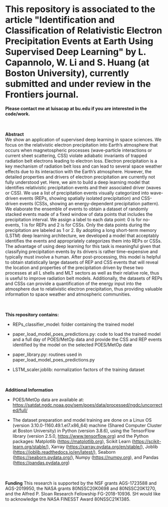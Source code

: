 # This repository is associated to the article "Identification and Classification of Relativistic Electron Precipitation Events at Earth Using Supervised Deep Learning" by L. Capannolo, W. Li and S. Huang (at Boston University), currently submitted and under review in the Frontiers journal.

**Please contact me at  luisacap at bu.edu  if you are interested in the code/work.**

<br> <br />
**Abstract**\
We show an application of supervised deep learning in space sciences. We focus on the relativistic electron precipitation into Earth’s atmosphere that occurs when magnetospheric processes (wave-particle interactions or current sheet scattering, CSS) violate adiabatic invariants of trapped radiation belt electrons leading to electron loss. Electron precipitation is a key mechanism of radiation belt loss and can lead to several space weather effects due to its interaction with the Earth’s atmosphere. However, the detailed properties and drivers of electron precipitation are currently not fully understood yet. Here, we aim to build a deep learning model that identifies relativistic precipitation events and their associated driver (waves or CSS). We use a list of precipitation events visually categorized into wave-driven events (REPs, showing spatially isolated precipitation) and CSS-driven events (CSSs, showing an energy-dependent precipitation pattern). We elaborate the ensemble of events to obtain a dataset of randomly stacked events made of a fixed window of data points that includes the precipitation interval. We assign a label to each data point: 0 is for no-events, 1 is for REPs and 2 is for CSSs. Only the data points during the precipitation are labeled as 1 or 2. By adopting a long short-term memory (LSTM) deep learning architecture, we developed a model that acceptably identifies the events and appropriately categorizes them into REPs or CSSs. The advantage of using deep learning for this task is meaningful given that classifying precipitation events by its drivers is rather time-expensive and typically must involve a human. After post-processing, this model is helpful to obtain statistically large datasets of REP and CSS events that will reveal the location and properties of the precipitation driven by these two processes at all L shells and MLT sectors as well as their relative role, thus is useful to improve radiation belt models. Additionally, the datasets of REPs and CSSs can provide a quantification of the energy input into the atmosphere due to relativistic electron precipitation, thus providing valuable information to space weather and atmospheric communities.

<br> <br />
**This repository contains:**

- REPs_classifier_model: folder containing the trained model

- paper_load_model_poes_predictions.py: code to load the trained model and a full day of POES/MetOp data and provide the CSS and REP events identified by the model on the selected POES/MetOp date

- paper_library.py: routines used in paper_load_model_poes_predictions.py

- LSTM_scaler.joblib: normalization factors of the training dataset

<br> <br />
**Additional Information**

- POES/MetOp data are available at: https://satdat.ngdc.noaa.gov/sem/poes/data/processed/ngdc/uncorrected/full/

- The dataset preparation and model training are done on a Linux OS (version 3.10.0-1160.49.1.el7.x86_64) machine (Shared Computer Cluster at Boston University) in Python (version 3.8.6), using the TensorFlow library (version 2.5.0, https://www.tensorflow.org) and the Python packages: Matplotlib (https://matplotlib.org), Scikit Learn (https://scikit-learn.org/stable/), Xarray (https://xarray.pydata.org/en/stable/), Joblib (https://joblib.readthedocs.io/en/latest/), Seaborn (https://seaborn.pydata.org/), Numpy (https://numpy.org), and Pandas (https://pandas.pydata.org)

<br> <br />
**Funding**
This research is supported by the NSF grants AGS-1723588 and AGS-2019950, the NASA grants 80NSSC20K0698 and 80NSSC20K1270, and the Alfred P. Sloan Research Fellowship FG-2018-10936. SH would like to acknowledge the NASA FINESST Award 80NSSC21K1385.

